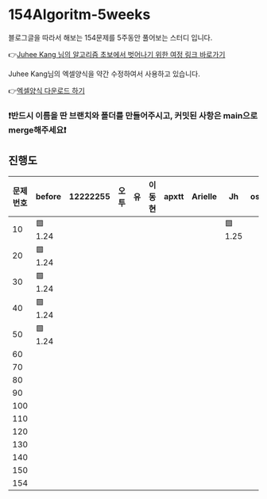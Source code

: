 # 154Algoritm-5weeks

블로그글을 따라서 해보는 154문제를 5주동안 풀어보는 스터디 입니다.

👉[Juhee Kang 님의 알고리즘 초보에서 벗어나기 위한 여정 링크 바로가기](https://claudiajkang.medium.com/%EC%95%8C%EA%B3%A0%EB%A6%AC%EC%A6%98-%EC%B4%88%EB%B3%B4%EC%97%90%EC%84%9C-%EB%B2%97%EC%96%B4%EB%82%98%EA%B8%B0-%EC%9C%84%ED%95%9C-%EC%97%AC%EC%A0%95-1ffb6bdfec6b)

Juhee Kang님의 엑셀양식을 약간 수정하여서 사용하고 있습니다.

👉[엑셀양식 다운로드 하기](https://docs.google.com/spreadsheets/d/1Bx27IJulthhpM04qbtuL0aAkX8psi5D4/edit?usp=sharing&ouid=113010703494073260482&rtpof=true&sd=true)

### ❗️반드시 이름을 딴 브랜치와 폴더를 만들어주시고, 커밋된 사항은 main으로 merge해주세요❗️

## 진행도

| 문제번호  | before | 12222255 | 오투 | 유 | 이동현 | apxtt | Arielle | Jh | osnim | sjoonb | zlzzlzz2l |
| -------- | ------- | -------- | ---- | --- | ---- | ------ | ------- | --- | ---- | ----- |-----------|
| 10       | 🟩 1.24 |         |         |         |         |         |         |   🟩 1.25      | |
| 20       | 🟩 1.24 |         |         |         |         |         |         |         | |
| 30       | 🟩 1.24 |         |         |         |         |         |         |         | |
| 40       | 🟩 1.24 |         |         |         |         |         |         |         | |
| 50       | 🟩 1.24 |         |         |         |         |         |         |         | |
| 60       |         |          |         |         |         |         |         |         | |
| 70       |         |          |         |         |         |         |         |         | |
| 80       |         |          |         |         |         |         |         |         | |
| 90       |         |          |         |         |         |         |         |         | |
| 100      |         |          |         |         |         |         |         |         | |
| 110      |         |          |         |         |         |         |         |         | |
| 120      |         |          |         |         |         |         |         |         | |
| 130      |         |          |         |         |         |         |         |         | |
| 140      |         |          |         |         |         |         |         |         | |
| 150      |         |          |         |         |         |         |         |         | |
| 154      |         |          |         |         |         |         |         |         | |
